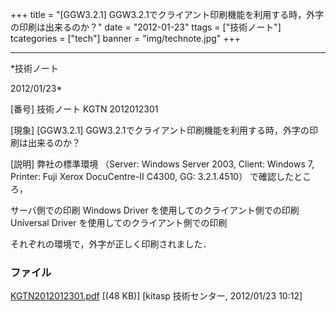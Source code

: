 ﻿+++
title = "[GGW3.2.1] GGW3.2.1でクライアント印刷機能を利用する時，外字の印刷は出来るのか？"
date = "2012-01-23"
ttags = ["技術ノート"]
tcategories = ["tech"]
banner = "img/technote.jpg"
+++

-----------------------------------------------------------------------------------------------------------------------------

*技術ノート

2012/01/23*


[番号]
技術ノート KGTN 2012012301

[現象]
[GGW3.2.1]
GGW3.2.1でクライアント印刷機能を利用する時，外字の印刷は出来るのか？

[説明]
弊社の標準環境 （Server: Windows Server 2003, Client: Windows 7,
Printer: Fuji Xerox DocuCentre-II C4300, GG: 3.2.1.4510）
で確認したところ，

サーバ側での印刷
Windows Driver を使用してのクライアント側での印刷
Universal Driver を使用してのクライアント側での印刷

それぞれの環境で，外字が正しく印刷されました．


### ファイル

 
 


[KGTN2012012301.pdf](http://techreport.kitasp.net/attachments/download/808/KGTN2012012301.pdf)
 [(48 KB)] [kitasp 技術センター, 2012/01/23
10:12]


 


 

